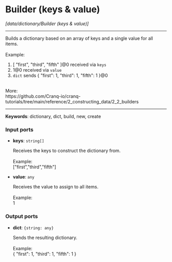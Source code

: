 # Builder (keys & value)

_[data/dictionary/Builder (keys & value)]_

---

Builds a dictionary based on an array of keys and a single value for all items.<br>
<br>
Example:<br>
1. [ "first", "third", "fifth" ]@0 received via `keys`<br>
1. 1@0 received via `value`<br>
2. `dict` sends { "first": 1, "third": 1, "fifth": 1 }@0<br>
<br>
More:<br>
https://github.com/Cranq-io/cranq-tutorials/tree/main/reference/2_constructing_data/2_2_builders<br>

---

__Keywords__: dictionary, dict, build, new, create

### Input ports

* __keys__: ` string[] `

    Receives the keys to construct the dictionary from.<br>
    <br>
    Example:<br>
    ["first","third","fifth"]<br>


* __value__: ` any `

    Receives the value to assign to all items.<br>
    <br>
    Example:<br>
    1<br>

### Output ports

* __dict__: ` {string: any} `

    Sends the resulting dictionary.<br>
    <br>
    Example:<br>
    { "first": 1, "third": 1, "fifth": 1 }<br>

